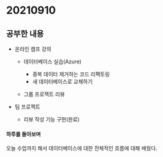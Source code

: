 # 20210910

## 공부한 내용
+ 온라인 캠프 강의
  - 데이터베이스 실습(Azure)
    * 중복 데이터 제거하는 코드 리팩토링
    * 새 데이터베이스로 교체하기
    
  - 그룹 프로젝트 리뷰

+ 팀 프로젝트
  - 리뷰 작성 기능 구현(완료)

#### 하루를 돌아보며
오늘 수업까지 해서 데이터베이스에 대한 전체적인 흐름에 대해 배웠다.
